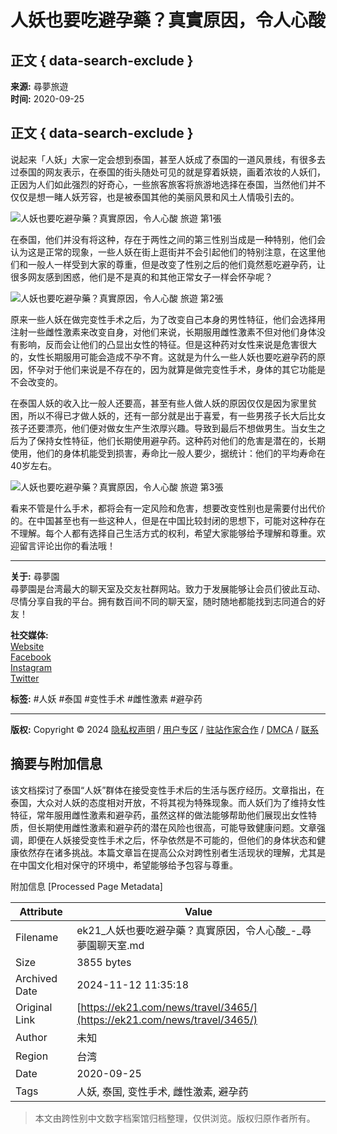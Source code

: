 # 人妖也要吃避孕藥？真實原因，令人心酸

## 正文 { data-search-exclude }


**来源:** 尋夢旅遊  
**时间:** 2020-09-25  

## 正文 { data-search-exclude }

说起来「人妖」大家一定会想到泰国，甚至人妖成了泰国的一道风景线，有很多去过泰国的网友表示，在泰国的街头随处可见的就是穿着妖娆，画着浓妆的人妖们，正因为人们如此强烈的好奇心，一些旅客旅客将旅游地选择在泰国，当然他们并不仅仅是想一睹人妖芳容，也是被泰国其他的美丽风景和风土人情吸引去的。

![人妖也要吃避孕藥？真實原因，令人心酸 旅遊 第1張](http://5b0988e595225.cdn.sohucs.com/images/20190410/ecf12a42af304670bfafa1d6a4ad08c2.jpeg)

在泰国，他们并没有将这种，存在于两性之间的第三性别当成是一种特别，他们会认为这是正常的现象，一些人妖在街上逛街并不会引起他们的特别注意，在这里他们和一般人一样受到大家的尊重，但是改变了性别之后的他们竟然惹吃避孕药，让很多网友感到困惑，他们是不是真的和其他正常女子一样会怀孕呢？

![人妖也要吃避孕藥？真實原因，令人心酸 旅遊 第2張](http://5b0988e595225.cdn.sohucs.com/images/20190410/6fcb17b6caf74481846628a42b29176e.jpeg)

原来一些人妖在做完变性手术之后，为了改变自己本身的男性特征，他们会选择用注射一些雌性激素来改变自身，对他们来说，长期服用雌性激素不但对他们身体没有影响，反而会让他们的凸显出女性的特征。但是这种药对女性来说是危害很大的，女性长期服用可能会造成不孕不育。这就是为什么一些人妖也要吃避孕药的原因，怀孕对于他们来说是不存在的，因为就算是做完变性手术，身体的其它功能是不会改变的。

在泰国人妖的收入比一般人还要高，甚至有些人做人妖的原因仅仅是因为家里贫困，所以不得已才做人妖的，还有一部分就是出于喜爱，有一些男孩子长大后比女孩子还要漂亮，他们便对做女生产生浓厚兴趣。导致到最后不想做男生。当女生之后为了保持女性特征，他们长期使用避孕药。这种药对他们的危害是潜在的，长期使用，他们的身体机能受到损害，寿命比一般人要少，据统计：他们的平均寿命在40岁左右。

![人妖也要吃避孕藥？真實原因，令人心酸 旅遊 第3張](http://5b0988e595225.cdn.sohucs.com/images/20190410/bfda625f5a2442798c979d58e43fddb1.jpeg)

看来不管是什么手术，都将会有一定风险和危害，想要改变性别也是需要付出代价的。在中国甚至也有一些这种人，但是在中国比较封闭的思想下，可能对这种存在不理解。每个人都有选择自己生活方式的权利，希望大家能够给予理解和尊重。欢迎留言评论出你的看法哦！

---

**关于:** 尋夢園  
尋夢園是台湾最大的聊天室及交友社群网站。致力于发展能够让会员们彼此互动、尽情分享自我的平台。拥有数百间不同的聊天室，随时随地都能找到志同道合的好友！  

**社交媒体:**  
[Website](https://www.ek21.com/ "Visit the website of 尋夢園")  
[Facebook](https://www.facebook.com/ek21news/ "Follow 尋夢園 on Facebook")  
[Instagram](https://www.instagram.com/ek21_news/ "Follow 尋夢園 on Instagram")  
[Twitter](https://line.me/R/ti/p/fip4700n "Follow 尋夢園 on Twitter")  

**标签:** #人妖 #泰国 #变性手术 #雌性激素 #避孕药 

---

**版权:** Copyright © 2024   [隐私权声明](https://ek21.com/news/1/disclaimer/)   /   [用户专区](https://ek21.com/news/login/)   /   [驻站作家合作](https://ek21.com/news/partner/)   /   [DMCA](mailto:dmca@ek21.com)   /   [联系](mailto:news@ek21.com)

## 摘要与附加信息

<!-- tcd_abstract -->
该文档探讨了泰国“人妖”群体在接受变性手术后的生活与医疗经历。文章指出，在泰国，大众对人妖的态度相对开放，不将其视为特殊现象。而人妖们为了维持女性特征，常年服用雌性激素和避孕药，虽然这样的做法能够帮助他们展现出女性特质，但长期使用雌性激素和避孕药的潜在风险也很高，可能导致健康问题。文章强调，即便在人妖接受变性手术之后，怀孕依然是不可能的，但他们的身体状态和健康依然存在诸多挑战。本篇文章旨在提高公众对跨性别者生活现状的理解，尤其是在中国文化相对保守的环境中，希望能够给予包容与尊重。
<!-- tcd_abstract_end -->

附加信息 [Processed Page Metadata]

| Attribute       | Value                                  |
|-----------------|----------------------------------------|
| Filename        | ek21_人妖也要吃避孕藥？真實原因，令人心酸_-_尋夢園聊天室.md                             |
| Size            | 3855 bytes                           |
| Archived Date   | 2024-11-12 11:35:18                             |
| Original Link   | [https://ek21.com/news/travel/3465/](https://ek21.com/news/travel/3465/)                       |
| Author          | 未知                               |
| Region          | 台湾                               |
| Date            | 2020-09-25                                 |
| Tags            | 人妖, 泰国, 变性手术, 雌性激素, 避孕药                                 |
>
> 本文由跨性别中文数字档案馆归档整理，仅供浏览。版权归原作者所有。
>